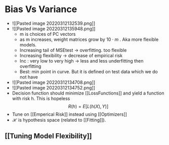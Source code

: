 # Bias Vs Variance
- ![[Pasted image 20220312132539.png]]
- ![[Pasted image 20220312135948.png]]
	- m is choices of PC vectors
	- as m increases, weight matrices grow by $10\cdot m$ . Aka more flexible models.
	- Increasing tail of MSEtest -> overfitting. too flexible
	- Increasing flexibility -> decrease of empirical risk
	- Inc : very low to very high -> less and less underfitting then overfitting
	- Best: min point in curve. But it is defined on test data which we do not have
- ![[Pasted image 20220312134708.png]]
- ![[Pasted image 20220312134752.png]]
- Decision function should minimize [[LossFunctions]] and yield a function with risk h. This is hopeless $$R(h) = E[L(h(X), Y)]$$
- Tune on [[Emperical Risk]] instead using [[Optimizers]] 
- $\mathcal{H}$ is hypothesis space (related to [[Fitting]]). 

## [[Tuning Model Flexibility]]